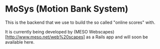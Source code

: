 MoSys (Motion Bank System)
==========================

This is the backend that we use to build the so called "online scores" with.

It is currently being developed by (MESO Webscapes)[http://www.meso.net/web%20scapes] as a Rails app and will soon be available here.

